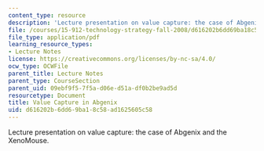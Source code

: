 ```yaml
---
content_type: resource
description: 'Lecture presentation on value capture: the case of Abgenix and the XenoMouse.'
file: /courses/15-912-technology-strategy-fall-2008/d616202b6dd69ba18c58ad1625605c58_lec_08.pdf
file_type: application/pdf
learning_resource_types:
- Lecture Notes
license: https://creativecommons.org/licenses/by-nc-sa/4.0/
ocw_type: OCWFile
parent_title: Lecture Notes
parent_type: CourseSection
parent_uid: 09ebf9f5-7f5a-d06e-d51a-df0b2be9ad5d
resourcetype: Document
title: Value Capture in Abgenix
uid: d616202b-6dd6-9ba1-8c58-ad1625605c58
---
```

Lecture presentation on value capture: the case of Abgenix and the XenoMouse.